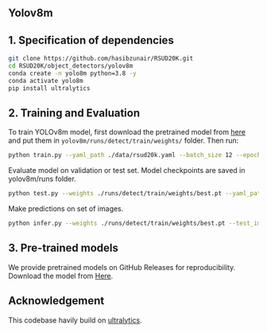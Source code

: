 ## Yolov8m

## 1. Specification of dependencies
```bash
git clone https://github.com/hasibzunair/RSUD20K.git
cd RSUD20K/object_detectors/yolov8m
conda create -n yolo8m python=3.8 -y
conda activate yolo8m
pip install ultralytics
```


## 2. Training and Evaluation

To train YOLOv8m model, first download the pretrained model from [here](https://github.com/ultralytics/assets/releases/download/v0.0.0/yolov8m.pt) and put them in `yolov8m/runs/detect/train/weights/` folder. Then run:

```bash
python train.py --yaml_path ./data/rsud20k.yaml --batch_size 12 --epochs 400 --device 0
```
Evaluate model on validation or test set. Model checkpoints are saved in yolov8m/runs folder.

```bash
python test.py --weights ./runs/detect/train/weights/best.pt --yaml_path ./data/rsud20k.yaml --batch_size 12 --device 0 
```

Make predictions on set of images.
```bash
python infer.py --weights ./runs/detect/train/weights/best.pt --test_image_path ../datasets/rsud20k/images/test/ --save_dir predictions/
```


## 3. Pre-trained models
We provide pretrained models on GitHub Releases for reproducibility. Download the model from [Here](https://github.com/hasibzunair/bdss20k-dataset/releases/download/0.0.2/best.pt).

## Acknowledgement

This codebase havily build on [ultralytics](https://github.com/ultralytics/ultralytics).



